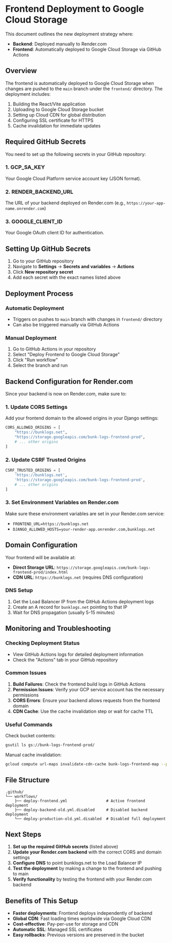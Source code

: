 # Frontend Deployment to Google Cloud Storage

This document outlines the new deployment strategy where:
- **Backend**: Deployed manually to Render.com
- **Frontend**: Automatically deployed to Google Cloud Storage via GitHub Actions

## Overview

The frontend is automatically deployed to Google Cloud Storage when changes are pushed to the `main` branch under the `frontend/` directory. The deployment includes:

1. Building the React/Vite application
2. Uploading to Google Cloud Storage bucket
3. Setting up Cloud CDN for global distribution
4. Configuring SSL certificate for HTTPS
5. Cache invalidation for immediate updates

## Required GitHub Secrets

You need to set up the following secrets in your GitHub repository:

### 1. GCP_SA_KEY
Your Google Cloud Platform service account key (JSON format).

### 2. RENDER_BACKEND_URL
The URL of your backend deployed on Render.com (e.g., `https://your-app-name.onrender.com`)

### 3. GOOGLE_CLIENT_ID
Your Google OAuth client ID for authentication.

## Setting Up GitHub Secrets

1. Go to your GitHub repository
2. Navigate to **Settings** → **Secrets and variables** → **Actions**
3. Click **New repository secret**
4. Add each secret with the exact names listed above

## Deployment Process

### Automatic Deployment
- Triggers on pushes to `main` branch with changes in `frontend/` directory
- Can also be triggered manually via GitHub Actions

### Manual Deployment
1. Go to GitHub Actions in your repository
2. Select "Deploy Frontend to Google Cloud Storage"
3. Click "Run workflow"
4. Select the branch and run

## Backend Configuration for Render.com

Since your backend is now on Render.com, make sure to:

### 1. Update CORS Settings
Add your frontend domain to the allowed origins in your Django settings:

```python
CORS_ALLOWED_ORIGINS = [
    "https://bunklogs.net",
    "https://storage.googleapis.com/bunk-logs-frontend-prod",
    # ... other origins
]
```

### 2. Update CSRF Trusted Origins
```python
CSRF_TRUSTED_ORIGINS = [
    'https://bunklogs.net',
    'https://storage.googleapis.com/bunk-logs-frontend-prod',
    # ... other origins
]
```

### 3. Set Environment Variables on Render.com
Make sure these environment variables are set in your Render.com service:
- `FRONTEND_URL=https://bunklogs.net`
- `DJANGO_ALLOWED_HOSTS=your-render-app.onrender.com,bunklogs.net`

## Domain Configuration

Your frontend will be available at:
- **Direct Storage URL**: `https://storage.googleapis.com/bunk-logs-frontend-prod/index.html`
- **CDN URL**: `https://bunklogs.net` (requires DNS configuration)

### DNS Setup
1. Get the Load Balancer IP from the GitHub Actions deployment logs
2. Create an A record for `bunklogs.net` pointing to that IP
3. Wait for DNS propagation (usually 5-15 minutes)

## Monitoring and Troubleshooting

### Checking Deployment Status
- View GitHub Actions logs for detailed deployment information
- Check the "Actions" tab in your GitHub repository

### Common Issues

1. **Build Failures**: Check the frontend build logs in GitHub Actions
2. **Permission Issues**: Verify your GCP service account has the necessary permissions
3. **CORS Errors**: Ensure your backend allows requests from the frontend domain
4. **CDN Cache**: Use the cache invalidation step or wait for cache TTL

### Useful Commands

Check bucket contents:
```bash
gsutil ls gs://bunk-logs-frontend-prod/
```

Manual cache invalidation:
```bash
gcloud compute url-maps invalidate-cdn-cache bunk-logs-frontend-map --path="/*" --global
```

## File Structure

```
.github/
└── workflows/
    ├── deploy-frontend.yml                 # Active frontend deployment
    ├── deploy-backend-old.yml.disabled     # Disabled backend deployment
    └── deploy-production-old.yml.disabled  # Disabled full deployment
```

## Next Steps

1. **Set up the required GitHub secrets** (listed above)
2. **Update your Render.com backend** with the correct CORS and domain settings
3. **Configure DNS** to point bunklogs.net to the Load Balancer IP
4. **Test the deployment** by making a change to the frontend and pushing to main
5. **Verify functionality** by testing the frontend with your Render.com backend

## Benefits of This Setup

- **Faster deployments**: Frontend deploys independently of backend
- **Global CDN**: Fast loading times worldwide via Google Cloud CDN
- **Cost-effective**: Pay-per-use for storage and CDN
- **Automatic SSL**: Managed SSL certificates
- **Easy rollbacks**: Previous versions are preserved in the bucket
